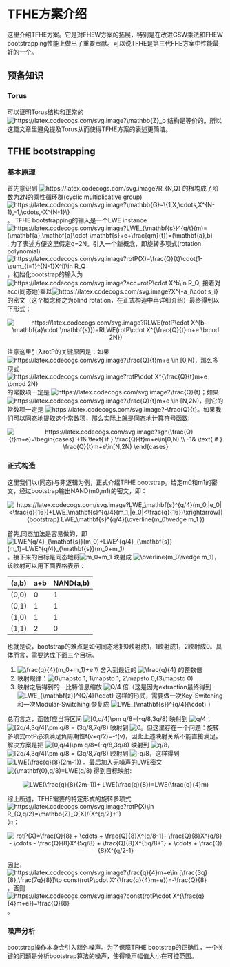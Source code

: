 # TFHE方案介绍
这里介绍TFHE方案。它是对FHEW方案的拓展，特别是在改进GSW乘法和FHEW bootstrapping性能上做出了重要贡献。可以说TFHE是第三代FHE方案中性能最好的一个。

## 预备知识
### Torus
可以证明Torus结构和正常的<img src="https://latex.codecogs.com/svg.image?\mathbb{Z}_p" title="https://latex.codecogs.com/svg.image?\mathbb{Z}_p" /> 结构是等价的。所以这篇文章里避免提及Torus从而使得TFHE方案的表述更简洁。

## TFHE bootstrapping
### 基本原理
首先意识到 <img src="https://latex.codecogs.com/svg.image?R_{N,Q}" title="https://latex.codecogs.com/svg.image?R_{N,Q}" /> 的根构成了阶数为2N的乘性循环群(cyclic multiplicative group) <img src="https://latex.codecogs.com/svg.image?\mathbb{G}=\{1,X,\cdots,X^{N-1},-1,\cdots,-X^{N-1}\}" title="https://latex.codecogs.com/svg.image?\mathbb{G}=\{1,X,\cdots,X^{N-1},-1,\cdots,-X^{N-1}\}" />。 TFHE bootstrapping的输入是一个LWE instance <img src="https://latex.codecogs.com/svg.image?LWE_{\mathbf{s}}^{q/t}(m)=(\mathbf{a},\mathbf{a}\cdot&space;\mathbf{s}&plus;e&plus;\frac{qm}{t})=(\mathbf{a},b)" title="https://latex.codecogs.com/svg.image?LWE_{\mathbf{s}}^{q/t}(m)=(\mathbf{a},\mathbf{a}\cdot \mathbf{s}+e+\frac{qm}{t})=(\mathbf{a},b)" />, 为了表述方便这里假定q=2N。引入一个新概念，即旋转多项式(rotation polynomial) <img src="https://latex.codecogs.com/svg.image?rotP(X)=\frac{Q}{t}\cdot(1-\sum_{i=1}^{N-1}X^i)\in&space;R_Q" title="https://latex.codecogs.com/svg.image?rotP(X)=\frac{Q}{t}\cdot(1-\sum_{i=1}^{N-1}X^i)\in R_Q" />，初始化bootstrap的输入为 <img src="https://latex.codecogs.com/svg.image?acc=rotP\cdot&space;X^b\in&space;R_Q" title="https://latex.codecogs.com/svg.image?acc=rotP\cdot X^b\in R_Q" />, 接着对acc(同态地)乘以<img src="https://latex.codecogs.com/svg.image?X^{-a_i\cdot&space;s_i}" title="https://latex.codecogs.com/svg.image?X^{-a_i\cdot s_i}" /> 的密文（这个概念称之为blind rotation，在正式构造中再详细介绍）最终得到以下形式：
<p align="center">
<img src="https://latex.codecogs.com/svg.image?RLWE(rotP\cdot&space;X^{b-\mathbf{a}\cdot&space;\mathbf{s}})=RLWE(rotP\cdot&space;X^{\frac{Q}{t}m&plus;e&space;\bmod&space;2N})" title="https://latex.codecogs.com/svg.image?RLWE(rotP\cdot X^{b-\mathbf{a}\cdot \mathbf{s}})=RLWE(rotP\cdot X^{\frac{Q}{t}m+e \bmod 2N})" />
</p>
<div>注意这里引入rotP的关键原因是：如果 <img src="https://latex.codecogs.com/svg.image?\frac{Q}{t}m&plus;e&space;\in&space;[0,N)&space;" title="https://latex.codecogs.com/svg.image?\frac{Q}{t}m+e \in [0,N) " />，那么多项式 <img src="https://latex.codecogs.com/svg.image?rotP\cdot&space;X^{\frac{Q}{t}m&plus;e&space;\bmod&space;2N}" title="https://latex.codecogs.com/svg.image?rotP\cdot X^{\frac{Q}{t}m+e \bmod 2N}" /> 的常数项一定是 <img src="https://latex.codecogs.com/svg.image?\frac{Q}{t}" title="https://latex.codecogs.com/svg.image?\frac{Q}{t}" />；如果 <img src="https://latex.codecogs.com/svg.image?\frac{Q}{t}m&plus;e&space;\in&space;[N,2N)" title="https://latex.codecogs.com/svg.image?\frac{Q}{t}m+e \in [N,2N)" />，则它的常数项一定是 <img src="https://latex.codecogs.com/svg.image?-\frac{Q}{t}" title="https://latex.codecogs.com/svg.image?-\frac{Q}{t}" />。如果我们可以同态地提取这个常数项，那么实际上就是同态地计算符号函数:</div>
<p align="center">
<img src="https://latex.codecogs.com/svg.image?sgn(\frac{Q}{t}m&plus;e)=\begin{cases}&space;&plus;1&&space;\text{&space;if&space;}&space;\frac{Q}{t}m&plus;e\in[0,N)&space;\\&space;-1&&space;\text{&space;if&space;}&space;\frac{Q}{t}m&plus;e\in[N,2N)&space;\end{cases}" title="https://latex.codecogs.com/svg.image?sgn(\frac{Q}{t}m+e)=\begin{cases} +1& \text{ if } \frac{Q}{t}m+e\in[0,N) \\ -1& \text{ if } \frac{Q}{t}m+e\in[N,2N) \end{cases}" />
 </p>
 
### 正式构造
这里我们以(同态)与非逻辑为例，正式介绍TFHE bootstrap。给定m0和m1的密文，经过bootstrap输出NAND(m0,m1)的密文，即：
<p align="center">
<img src="https://latex.codecogs.com/svg.image?LWE_\mathbf{s}^{q/4}(m_0,|e_0|<\frac{q}{16})&plus;LWE_\mathbf{s}^{q/4}(m_1,|e_0|<\frac{q}{16})\xrightarrow[]{bootstrap}&space;LWE_\mathbf{s}^{q/4}(\overline{m_0\wedge&space;m_1&space;})" title="https://latex.codecogs.com/svg.image?LWE_\mathbf{s}^{q/4}(m_0,|e_0|<\frac{q}{16})+LWE_\mathbf{s}^{q/4}(m_1,|e_0|<\frac{q}{16})\xrightarrow[]{bootstrap} LWE_\mathbf{s}^{q/4}(\overline{m_0\wedge m_1 })" />
</p>

首先,同态加法是容易做的，即<img src="https://latex.codecogs.com/svg.image?LWE^{q/4}_{\mathbf{s}}(m_0)&plus;LWE^{q/4}_{\mathbf{s}}(m_1)=LWE^{q/4}_{\mathbf{s}}(m_0&plus;m_1)" title="LWE^{q/4}_{\mathbf{s}}(m_0)+LWE^{q/4}_{\mathbf{s}}(m_1)=LWE^{q/4}_{\mathbf{s}}(m_0+m_1)" />。接下来的目标是同态地将<img src="https://latex.codecogs.com/svg.image?m_0&plus;m_1" title="m_0+m_1" /> 映射成 <img src="https://latex.codecogs.com/svg.image?\overline{m_0\wedge&space;m_1}" title="\overline{m_0\wedge m_1}" />，该映射可以用下面表格表示：

(a,b) | a+b  | NAND(a,b)
----  | ---- | ----
(0,0) | 0    | 1
(0,1) | 1    | 1
(1,0) | 1    | 1
(1,1) | 2    | 0

也就是说，bootstrap的难点是如何同态地把0映射成1，1映射成1，2映射成0。具体而言，需要达成下面三个目标。
   1. <img src="https://latex.codecogs.com/svg.image?\frac{q}{4}(m_0&plus;m_1)&plus;e&space;\\" title="\frac{q}{4}(m_0+m_1)+e \\" /> 舍入到最近的 <img src="https://latex.codecogs.com/svg.image?\frac{q}{4}" title="\frac{q}{4}" /> 的整数倍
   2. 映射规律：<img src="https://latex.codecogs.com/svg.image?0\mapsto&space;1,&space;1\mapsto&space;1,&space;2\mapsto&space;0,(3\mapsto&space;0)" title="0\mapsto 1, 1\mapsto 1, 2\mapsto 0,(3\mapsto 0)" />
   3. 映射之后得到的一比特信息缩放 <img src="https://latex.codecogs.com/svg.image?Q/4" title="Q/4" /> 倍（这是因为extraction最终得到<img src="https://latex.codecogs.com/svg.image?LWE_{\mathbf{z}}^{Q/4}(\cdot)" title="LWE_{\mathbf{z}}^{Q/4}(\cdot)" /> 这样的形式，需要做一次Key-Switching和一次Modular-Switching 恢复成 <img src="https://latex.codecogs.com/svg.image?LWE_{\mathbf{s}}^{q/4}(\cdot)" title="LWE_{\mathbf{s}}^{q/4}(\cdot)" /> ）

总而言之，函数f应当将区间 <img src="https://latex.codecogs.com/svg.image?[0,q/4]\pm&space;q/8=(-q/8,3q/8)" title="[0,q/4]\pm q/8=(-q/8,3q/8)" /> 映射到 <img src="https://latex.codecogs.com/svg.image?q/4" title="q/4" />；<img src="https://latex.codecogs.com/svg.image?[2q/4,3q/4]\pm&space;q/8&space;=&space;(3q/8,7q/8)" title="[2q/4,3q/4]\pm q/8 = (3q/8,7q/8)" /> 映射到 <img src="https://latex.codecogs.com/svg.image?0" title="0" />。但这里存在一个问题：旋转多项式rotP必须满足负周期性f(v+q/2)=-f(v)，因此上述映射关系不能直接满足。解决方案是把 <img src="https://latex.codecogs.com/svg.image?[0,q/4]\pm&space;q/8=(-q/8,3q/8)" title="[0,q/4]\pm q/8=(-q/8,3q/8)" /> 映射到 <img src="https://latex.codecogs.com/svg.image?q/8" title="q/8" />，<img src="https://latex.codecogs.com/svg.image?[2q/4,3q/4]\pm&space;q/8&space;=&space;(3q/8,7q/8)" title="[2q/4,3q/4]\pm q/8 = (3q/8,7q/8)" /> 映射到 <img src="https://latex.codecogs.com/svg.image?-q/8" title="-q/8" />，这样得到 <img src="https://latex.codecogs.com/svg.image?LWE(\frac{q}{8}(2m-1))" title="LWE(\frac{q}{8}(2m-1))" /> 。最后加入无噪声的LWE密文 <img src="https://latex.codecogs.com/svg.image?(\mathbf{0},q/8)=LWE(q/8)" title="(\mathbf{0},q/8)=LWE(q/8)" /> 得到目标映射:
 <p align="center">
<img src="https://latex.codecogs.com/svg.image?LWE(\frac{q}{8}(2m-1))&plus;&space;LWE(\frac{q}{8})=LWE(\frac{q}{4}m)" title="LWE(\frac{q}{8}(2m-1))+ LWE(\frac{q}{8})=LWE(\frac{q}{4}m)" />
 </p>
<div>综上所述，TFHE需要的特定形式的旋转多项式 <img src="https://latex.codecogs.com/svg.image?rotP(X)\in&space;R_{Q,q/2}=\mathbb{Z}_Q[X]/(X^{q/2}&plus;1)" title="https://latex.codecogs.com/svg.image?rotP(X)\in R_{Q,q/2}=\mathbb{Z}_Q[X]/(X^{q/2}+1)" /> 为： </div>
  <p align="center">
<img src="https://latex.codecogs.com/svg.image?rotP(X)=\frac{Q}{8}&space;&plus;&space;\cdots&space;&plus;&space;\frac{Q}{8}X^{q/8-1}-&space;\frac{Q}{8}X^{q/8}&space;-&space;\cdots&space;-&space;\frac{Q}{8}X^{5q/8}&space;&plus;&space;\frac{Q}{8}X^{5q/8&plus;1}&space;&plus;&space;\cdots&space;&plus;&space;\frac{Q}{8}X^{q/2-1}" title="rotP(X)=\frac{Q}{8} + \cdots + \frac{Q}{8}X^{q/8-1}- \frac{Q}{8}X^{q/8} - \cdots - \frac{Q}{8}X^{5q/8} + \frac{Q}{8}X^{5q/8+1} + \cdots + \frac{Q}{8}X^{q/2-1}" />
   </p>
</div>因此， <img src="https://latex.codecogs.com/svg.image?\frac{q}{4}m&plus;e\in&space;[\frac{3q}{8},\frac{7q}{8}]\to&space;const(rotP\cdot&space;X^{\frac{q}{4}m&plus;e})=-\frac{Q}{8}" title="https://latex.codecogs.com/svg.image?\frac{q}{4}m+e\in [\frac{3q}{8},\frac{7q}{8}]\to const(rotP\cdot X^{\frac{q}{4}m+e})=-\frac{Q}{8}" />，否则 <img src="https://latex.codecogs.com/svg.image?const(rotP\cdot&space;X^{\frac{q}{4}m&plus;e})=\frac{Q}{8}" title="https://latex.codecogs.com/svg.image?const(rotP\cdot X^{\frac{q}{4}m+e})=\frac{Q}{8}" />。<div> 
   
### 噪声分析
bootstrap操作本身会引入额外噪声。为了保障TFHE bootstrap的正确性，一个关键的问题是分析bootstrap算法的噪声，使得噪声幅值大小在可控范围。

